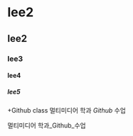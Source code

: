 # lee2
## lee2
### lee3
#### lee4
##### lee5

+Github class
멀티미디어 학과 *Github* 수업

멀티미디어 학과_Github_수업

